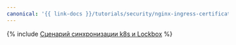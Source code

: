 ```yaml
---
canonical: '{{ link-docs }}/tutorials/security/nginx-ingress-certificate-manager'
---
```


{% include [Сценарий синхронизации k8s и Lockbox](../../_tutorials/containers/nginx-ingress-certificate-manager.md) %}